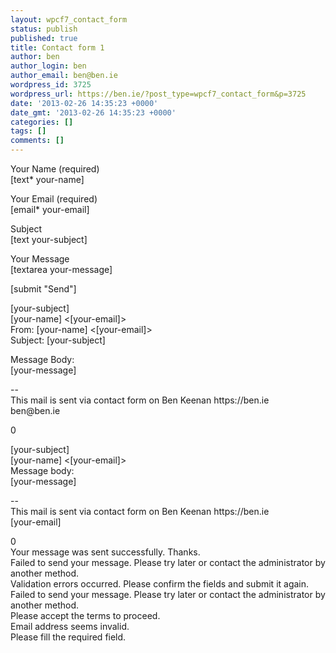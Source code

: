 ```yaml
---
layout: wpcf7_contact_form
status: publish
published: true
title: Contact form 1
author: ben
author_login: ben
author_email: ben@ben.ie
wordpress_id: 3725
wordpress_url: https://ben.ie/?post_type=wpcf7_contact_form&p=3725
date: '2013-02-26 14:35:23 +0000'
date_gmt: '2013-02-26 14:35:23 +0000'
categories: []
tags: []
comments: []
---
```

<p>Your Name (required)<br />
    [text* your-name] </p>
<p>Your Email (required)<br />
    [email* your-email] </p>
<p>Subject<br />
    [text your-subject] </p>
<p>Your Message<br />
    [textarea your-message] </p>
<p>[submit "Send"]</p>
<p>[your-subject]<br />
[your-name] <[your-email]><br />
From: [your-name] <[your-email]><br />
Subject: [your-subject]</p>
<p>Message Body:<br />
[your-message]</p>
<p>--<br />
This mail is sent via contact form on Ben Keenan https://ben.ie<br />
ben@ben.ie</p>
<p>0</p>
<p>[your-subject]<br />
[your-name] <[your-email]><br />
Message body:<br />
[your-message]</p>
<p>--<br />
This mail is sent via contact form on Ben Keenan https://ben.ie<br />
[your-email]</p>
<p>0<br />
Your message was sent successfully. Thanks.<br />
Failed to send your message. Please try later or contact the administrator by another method.<br />
Validation errors occurred. Please confirm the fields and submit it again.<br />
Failed to send your message. Please try later or contact the administrator by another method.<br />
Please accept the terms to proceed.<br />
Email address seems invalid.<br />
Please fill the required field.</p>
